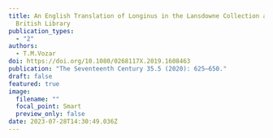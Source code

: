 ```yaml
---
title: An English Translation of Longinus in the Lansdowne Collection at the
  British Library
publication_types:
  - "2"
authors:
  - T.M.Vozar
doi: https://doi.org/10.1080/0268117X.2019.1608463
publication: "The Seventeenth Century 35.5 (2020): 625–650."
draft: false
featured: true
image:
  filename: ""
  focal_point: Smart
  preview_only: false
date: 2023-07-28T14:30:49.036Z
---
```

